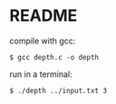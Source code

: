 # README

compile with gcc:

    $ gcc depth.c -o depth

run in a terminal:

    $ ./depth ../input.txt 3
